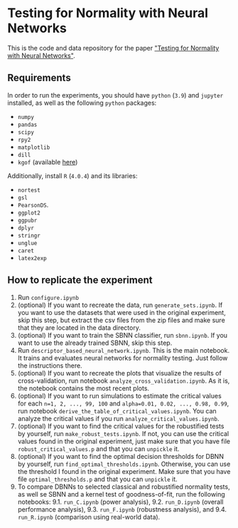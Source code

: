 # Testing for Normality with Neural Networks

This is the code and data repository for the paper ["Testing for Normality with Neural Networks"](https://arxiv.org/abs/2009.13831).

## Requirements

In order to run the experiments, you should have `python` (`3.9`) and `jupyter` installed, as well as the following `python` packages:
* `numpy`
* `pandas`
* `scipy`
* `rpy2`
* `matplotlib`
* `dill`
* `kgof` (available [here](https://github.com/wittawatj/kernel-gof))

Additionally, install `R` (`4.0.4`) and its libraries:
* `nortest`
* `gsl`
* `PearsonDS`. 
* `ggplot2`
* `ggpubr`
* `dplyr`
* `stringr`
* `unglue`
* `caret`
* `latex2exp`

## How to replicate the experiment

1. Run `configure.ipynb`
2. (optional) If you want to recreate the data, run `generate_sets.ipynb`. If you want to use the datasets that were used in the original experiment, skip this step, but extract the csv files from the zip files and make sure that they are located in the data directory.
3. (optional) If you want to train the SBNN classifier, run `sbnn.ipynb`. If you want to use the already trained SBNN, skip this step.
4. Run `descriptor_based_neural_network.ipynb`. This is the main notebook. It trains and evaluates neural networks for normality testing. Just follow the instructions there.
5. (optional) If you want to recreate the plots that visualize the results of cross-validation, run notebook `analyze_cross_validation.ipynb`. As it is, the notebook contains the most recent plots.
6. (optional) If you want to run simulations to estimate the critical values for each `n=1, 2, ..., 99, 100` and `alpha=0.01, 0.02, ..., 0.98, 0.99`, run notebook `derive_the_table_of_critical_values.ipynb`. You can analyze the critical values if you run `analyze_critical_values.ipynb`.
7. (optional) If you want to find the critical values for the robustified tests by yourself, run `make_robust_tests.ipynb`. If not, you can use the critical values found in the original experiment, just make sure that you have file `robust_critical_values.p` and that you can `unpickle` it.
8. (optional) If you want to find the optimal decision thresholds for DBNN by yourself, run `find_optimal_thresholds.ipynb`. Otherwise, you can use the threshold I found in the original experiment. Make sure that you have file `optimal_thresholds.p` and that you can `unpickle` it.
9. To compare DBNNs to selected classical and robustified normality tests, as well se SBNN and a kernel test of goodness-of-fit, run the following notebooks:
    9.1. `run_C.ipynb` (power analysis),
    9.2. `run_D.ipynb` (overall performance analysis),
    9.3. `run_F.ipynb` (robustness analysis), and
    9.4. `run_R.ipynb` (comparison using real-world data).
